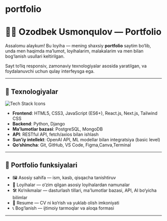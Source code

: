 # portfolio
 
# 👨‍💻 Ozodbek Usmonqulov — Portfolio

Assalomu alaykum! Bu loyiha — mening shaxsiy **portfolio** saytim bo‘lib, unda men haqimda ma’lumot, loyihalarim, malakalarim va men bilan bog‘lanish usullari keltirilgan.

Sayt to‘liq responsiv, zamonaviy texnologiyalar asosida yaratilgan, va foydalanuvchi uchun qulay interfeysga ega.

---

## 🚀 Texnologiyalar

<p align="left">
  <img src="https://skillicons.dev/icons?i=html,css,javascript,react,nextjs,tailwind,python,django,postgresql,mongodb,git,github,vscode,figma,canva,terminal" alt="Tech Stack Icons" />
</p>

- **Frontend**: HTML5, CSS3, JavaScript (ES6+), React.js, Next.js, Tailwind CSS  
- **Backend**:  Python, Django  
- **Ma’lumotlar bazasi**:  PostgreSQL, MongoDB  
- **API**: RESTful API, fetch/axios bilan ishlash  
- **Sun'iy intellekt**: OpenAI API, ML modellar bilan integratsiya (basic level)  
- **Qo‘shimcha**: Git, GitHub, VS Code, Figma,Canva,Terminal

---

## 📌 Portfolio funksiyalari

- 🖼️ Asosiy sahifa — ism, kasb, qisqacha tanishtiruv  
- 📂 Loyihalar — o‘zim qilgan asosiy loyihalardan namunalar  
- 🛠️ Ko‘nikmalar — dasturlash tillari, ma'lumotlar bazasi, API, AI bo‘yicha bilimlar  
- 🧾 Resume — CV ni ko‘rish va yuklab olish imkoniyati  
- 📞 Bog‘lanish — ijtimoiy tarmoqlar va aloqa formasi

---

